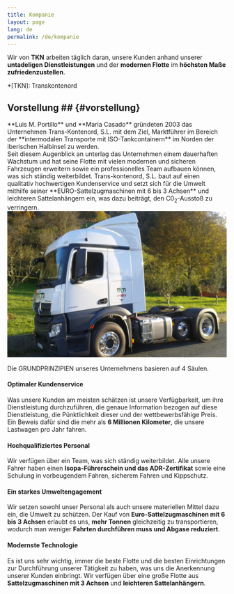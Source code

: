 ```yaml
---
title: Kompanie
layout: page
lang: de
permalink: /de/kompanie
---
```


Wir von **TKN** arbeiten täglich daran, unsere Kunden anhand unserer **untadeligen Dienstleistungen** und der **modernen Flotte** im **höchsten Maße zufriedenzustellen**.

*[TKN]: Transkontenord

## Vorstellung ## {#vorstellung}

<div class="lead" markdown="1">
**Luis M. Portillo** und **Maria Casado** gründeten 2003 das Unternehmen Trans-Kontenord, S.L. mit dem Ziel, Marktführer im Bereich der **intermodalen Transporte mit ISO-Tankcontainern** im Norden der iberischen Halbinsel zu werden.
</div>

<div class="row">
<div class="col-md-6" markdown="1">
Seit diesem Augenblick an unterlag das Unternehmen einem dauerhaften Wachstum und hat seine Flotte mit vielen modernen und sicheren Fahrzeugen erweitern sowie ein professionelles Team aufbauen können, was sich ständig weiterbildet. Trans-kontenord, S.L. baut auf einen qualitativ hochwertigen Kundenservice und setzt sich für die Umwelt mithilfe seiner **EURO-Sattelzugmaschinen mit 6 bis 3 Achsen** und leichteren Sattelanhängern ein, was dazu beiträgt, den C0<sub>2</sub>-Ausstoß zu verringern.
</div>
<div class="col-md-6">
<img src="/assets/uploads/images/originales/image4.jpg" class="img-responsive" alt="Camiones respetuosos con el medio ambiente">
</div>
</div>

<div class="row valores">
<div class="col-xs-12">
<p class="jumbotron text-center h2">Die GRUNDPRINZIPIEN unseres Unternehmens basieren auf 4 Säulen.</p>
</div>
</div>

<div class="row valores">
<div class="col-md-6">
<p class="text-center h2"><i class="fa fa-thumbs-up"></i></p>
<h4>Optimaler Kundenservice</h4>
Was unsere Kunden am meisten schätzen ist unsere Verfügbarkeit, um ihre Dienstleistung durchzuführen, die genaue Information bezogen auf diese Dienstleistung, die Pünktlichkeit dieser und der wettbewerbsfähige Preis. Ein Beweis dafür sind die mehr als <strong>6 Millionen Kilometer</strong>, die unsere Lastwagen pro Jahr fahren.
</div>

<div class="col-md-6">
<p class="text-center h2"><i class="fa fa-bookmark"></i></p>
<h4>Hochqualifiziertes Personal</h4>
Wir verfügen über ein Team, was sich ständig weiterbildet. Alle unsere Fahrer haben einen <strong>Isopa-Führerschein und das ADR-Zertifikat</strong> sowie eine Schulung in vorbeugendem Fahren, sicherem Fahren und Kippschutz.
</div>
</div>

<div class="row valores">
<div class="col-md-6">
<p class="text-center h2"><i class="fa fa-leaf"></i></p>
<h4>Ein starkes Umweltengagement</h4>
Wir setzen sowohl unser Personal als auch unsere materiellen Mittel dazu ein, die Umwelt zu schützen. Der Kauf von <strong>Euro-Sattelzugmaschinen mit 6 bis 3 Achsen</strong> erlaubt es uns, <strong>mehr Tonnen</strong> gleichzeitig zu transportieren, wodurch man weniger <strong>Fahrten durchführen muss und Abgase reduziert</strong>.
</div>

<div class="col-md-6">
<p class="text-center h2"><i class="fa fa-cogs"></i></p>
<h4>Modernste Technologie</h4>
Es ist uns sehr wichtig, immer die beste Flotte und die besten Einrichtungen zur Durchführung unserer Tätigkeit zu haben, was uns die Anerkennung unserer Kunden einbringt. Wir verfügen über eine große Flotte aus <strong>Sattelzugmaschinen mit 3 Achsen</strong> und <strong>leichteren Sattelanhängern</strong>.
</div>
</div>
